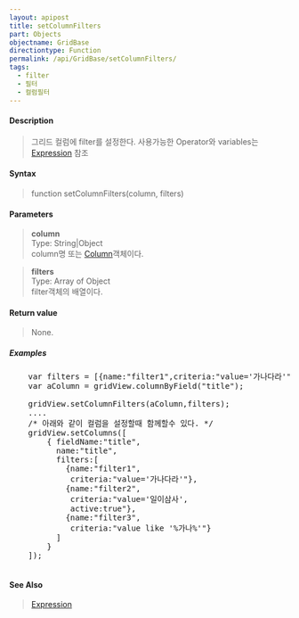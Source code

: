 ```yaml
---
layout: apipost
title: setColumnFilters
part: Objects
objectname: GridBase
directiontype: Function
permalink: /api/GridBase/setColumnFilters/
tags:
  - filter
  - 필터
  - 컬럼필터
---
```



#### Description

> 그리드 컬럼에 filter를 설정한다.
> 사용가능한 Operator와 variables는 [Expression](http://demo.realgrid.com/Demo/ExpressionConcept) 참조

#### Syntax

> function setColumnFilters(column, filters)

#### Parameters

> **column**  
> Type: String\|Object  
> column명 또는 [Column](/api/types/DataColumn/)객체이다.  

> **filters**  
> Type: Array of Object  
> filter객체의 배열이다.  

#### Return value

> None.

##### Examples 

<pre class="prettyprint">
    var filters = [{name:"filter1",criteria:"value='가나다라'"},{name:"filter2",criteria:"value='가나다라'", active:true}];
    var aColumn = gridView.columnByField("title");

    gridView.setColumnFilters(aColumn,filters);
    ....
    /* 아래와 같이 컬럼을 설정할때 함께할수 있다. */
    gridView.setColumns([
        { fieldName:"title", 
          name:"title",
          filters:[
            {name:"filter1",
             criteria:"value='가나다라'"},
            {name:"filter2",
             criteria:"value='일이삼사',
             active:true"},
            {name:"filter3",
             criteria:"value like '%가나%'"}
          ]
        }
    ]);

</pre>

#### See Also
> [Expression](http://demo.realgrid.com/Demo/ExpressionConcept)